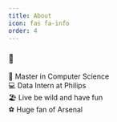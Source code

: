 ```yaml
---
title: About
icon: fas fa-info
order: 4
---
```

### 👋

  🏫  Master in Computer Science <br/>
  💻  Data Intern at Philips <br/>
  🏖️  Live be wild and have fun <br/>
  ⚽  Huge fan of Arsenal

